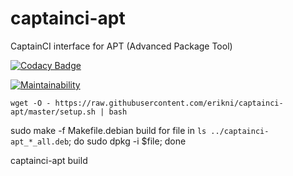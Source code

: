 # captainci-apt
CaptainCI interface for APT (Advanced Package Tool) 



[![Codacy Badge](https://api.codacy.com/project/badge/Grade/fed757b5a2074617906ffca343e30978)](https://www.codacy.com/manual/erikni/debian-changelog.md?utm_source=github.com&amp;utm_medium=referral&amp;utm_content=erikni/debian-changelog.md&amp;utm_campaign=Badge_Grade)

[![Maintainability](https://api.codeclimate.com/v1/badges/310ca4ea8facca60c1c4/maintainability)](https://codeclimate.com/github/erikni/debian-changelog.md/maintainability)


```
wget -O - https://raw.githubusercontent.com/erikni/captainci-apt/master/setup.sh | bash
```

sudo make -f Makefile.debian build
for file in `ls ../captainci-apt_*_all.deb`; do sudo dpkg -i $file; done


captainci-apt build
